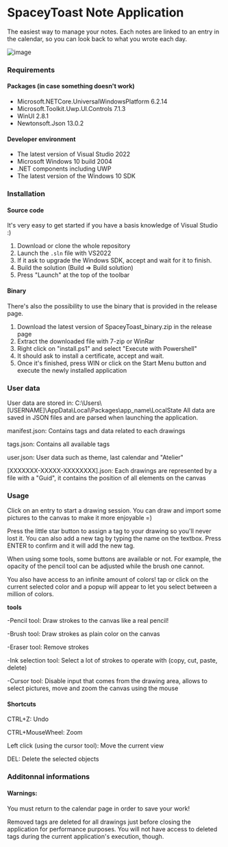 # SpaceyToast Note Application
The easiest way to manage your notes. Each notes are linked to an entry in the calendar, so you can look back to what you wrote each day.

![image](https://user-images.githubusercontent.com/46863870/209702132-337765dd-e390-4c06-8593-423af56105cc.png)

### Requirements
#### Packages (in case something doesn't work)
 - Microsoft.NETCore.UniversalWindowsPlatform 6.2.14
 - Microsoft.Toolkit.Uwp.UI.Controls 7.1.3
 - WinUI 2.8.1
 - Newtonsoft.Json 13.0.2
 #### Developer environment
 - The latest version of Visual Studio 2022
 - Microsoft Windows 10 build 2004
 - .NET components including UWP
 - The latest version of the Windows 10 SDK

### Installation
#### Source code
It's very easy to get started if you have a basis knowledge of Visual Studio :)
 1. Download or clone the whole repository
 2. Launch the ``.sln`` file with VS2022
 3. If it ask to upgrade the Windows SDK, accept and wait for it to finish.
 4. Build the solution (Build => Build solution)
 5. Press "Launch" at the top of the toolbar
#### Binary
There's also the possibility to use the binary that is provided in the release page.
 1. Download the latest version of SpaceyToast_binary.zip in the release page
 2. Extract the downloaded file with 7-zip or WinRar
 3. Right click on "install.ps1" and select "Execute with Powershell"
 4. It should ask to install a certificate, accept and wait.
 5. Once it's finished, press WIN or click on the Start Menu button and execute the newly installed application

### User data
User data are stored in: C:\\Users\\[USERNAME]\\AppData\\Local\\Packages\\app_name\\LocalState
All data are saved in JSON files and are parsed when launching the application.

manifest.json: Contains tags and data related to each drawings

tags.json: Contains all available tags

user.json: User data such as theme, last calendar and "Atelier"

[XXXXXXX-XXXXX-XXXXXXXX].json: Each drawings are represented by a file with a "Guid", it contains the position of all elements on the canvas

### Usage
Click on an entry to start a drawing session. You can draw and import some pictures to the canvas to make it more enjoyable =)

Press the little star button to assign a tag to your drawing so you'll never lost it. You can also add a new tag by typing the name on the textbox. Press ENTER to confirm and it will add the new tag.

When using some tools, some buttons are available or not. For example, the opacity of the pencil tool can be adjusted while the brush one cannot.

You also have access to an infinite amount of colors! tap or click on the current selected color and a popup will appear to let you select between a million of colors.

**tools**

-Pencil tool: Draw strokes to the canvas like a real pencil!

-Brush tool: Draw strokes as plain color on the canvas

-Eraser tool: Remove strokes

-Ink selection tool: Select a lot of strokes to operate with (copy, cut, paste, delete)

-Cursor tool: Disable input that comes from the drawing area, allows to select pictures, move and zoom the canvas using the mouse

#### Shortcuts
CTRL+Z: Undo

CTRL+MouseWheel: Zoom

Left click (using the cursor tool): Move the current view

DEL: Delete the selected objects

### Additonnal informations

#### Warnings:

You must return to the calendar page in order to save your work!

Removed tags are deleted for all drawings just before closing the application for performance purposes. You will not have access to deleted tags during the current application's execution, though.
